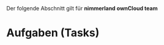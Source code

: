 <div class="alert alert-info">
Der folgende Abschnitt gilt für <strong>nimmerland ownCloud team</strong>
</div>

# Aufgaben (Tasks)

